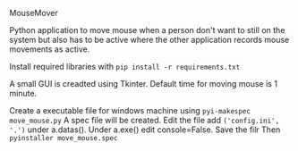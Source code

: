 MouseMover

Python application to move mouse when a person don't want to still on the system but also has to be active where the other application records mouse movements as active.

Install required libraries with `pip install -r requirements.txt`

A small GUI is creadted using Tkinter.
Default time for moving mouse is 1 minute.

Create a executable file for windows machine using 
`pyi-makespec move_mouse.py`
A spec file will be created. Edit the file add `('config.ini', '.')` under a.datas(). Under a.exe() edit console=False. Save the filr
Then `pyinstaller move_mouse.spec`